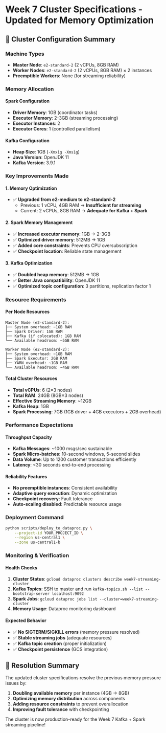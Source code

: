 # Week 7 Cluster Specifications - Updated for Memory Optimization

## 🚀 Cluster Configuration Summary

### Machine Types
- **Master Node**: `e2-standard-2` (2 vCPUs, 8GB RAM)
- **Worker Nodes**: `e2-standard-2` (2 vCPUs, 8GB RAM) × 2 instances
- **Preemptible Workers**: None (for streaming reliability)

### Memory Allocation

#### Spark Configuration
- **Driver Memory**: 1GB (coordinator tasks)
- **Executor Memory**: 2-3GB (streaming processing)
- **Executor Instances**: 2 
- **Executor Cores**: 1 (controlled parallelism)

#### Kafka Configuration
- **Heap Size**: 1GB (`-Xmx1g -Xms1g`)
- **Java Version**: OpenJDK 11
- **Kafka Version**: 3.9.1

### Key Improvements Made

#### 1. Memory Optimization
- ✅ **Upgraded from e2-medium to e2-standard-2**
  - Previous: 1 vCPU, 4GB RAM → **Insufficient for streaming**
  - Current: 2 vCPUs, 8GB RAM → **Adequate for Kafka + Spark**

#### 2. Spark Memory Management
- ✅ **Increased executor memory**: 1GB → 2-3GB
- ✅ **Optimized driver memory**: 512MB → 1GB
- ✅ **Added core constraints**: Prevents CPU oversubscription
- ✅ **Checkpoint location**: Reliable state management

#### 3. Kafka Optimization
- ✅ **Doubled heap memory**: 512MB → 1GB
- ✅ **Better Java compatibility**: OpenJDK 11
- ✅ **Optimized topic configuration**: 3 partitions, replication factor 1

### Resource Requirements

#### Per Node Resources
```
Master Node (e2-standard-2):
├── System overhead: ~1GB RAM
├── Spark Driver: 1GB RAM
├── Kafka (if colocated): 1GB RAM
└── Available headroom: ~5GB RAM

Worker Node (e2-standard-2):
├── System overhead: ~1GB RAM  
├── Spark Executor: 2GB RAM
├── YARN overhead: ~1GB RAM
└── Available headroom: ~4GB RAM
```

#### Total Cluster Resources
- **Total vCPUs**: 6 (2×3 nodes)
- **Total RAM**: 24GB (8GB×3 nodes)
- **Effective Streaming Memory**: ~12GB
- **Kafka Heap**: 1GB
- **Spark Processing**: 7GB (1GB driver + 4GB executors + 2GB overhead)

### Performance Expectations

#### Throughput Capacity
- **Kafka Messages**: ~1000 msgs/sec sustainable
- **Spark Micro-batches**: 10-second windows, 5-second slides
- **Data Volume**: Up to 1200 customer transactions efficiently
- **Latency**: <30 seconds end-to-end processing

#### Reliability Features
- **No preemptible instances**: Consistent availability
- **Adaptive query execution**: Dynamic optimization
- **Checkpoint recovery**: Fault tolerance
- **Auto-scaling disabled**: Predictable resource usage

### Deployment Command

```bash
python scripts/deploy_to_dataproc.py \
    --project-id YOUR_PROJECT_ID \
    --region us-central1 \
    --zone us-central1-b
```

### Monitoring & Verification

#### Health Checks
1. **Cluster Status**: `gcloud dataproc clusters describe week7-streaming-cluster`
2. **Kafka Topics**: SSH to master and run `kafka-topics.sh --list --bootstrap-server localhost:9092`
3. **Spark Jobs**: `gcloud dataproc jobs list --cluster=week7-streaming-cluster`
4. **Memory Usage**: Dataproc monitoring dashboard

#### Expected Behavior
- ✅ **No SIGTERM/SIGKILL errors** (memory pressure resolved)
- ✅ **Stable streaming jobs** (adequate resources)
- ✅ **Kafka topic creation** (proper initialization)
- ✅ **Checkpoint persistence** (GCS integration)

## 🎯 Resolution Summary

The updated cluster specifications resolve the previous memory pressure issues by:

1. **Doubling available memory** per instance (4GB → 8GB)
2. **Optimizing memory distribution** across components
3. **Adding resource constraints** to prevent overallocation
4. **Improving fault tolerance** with checkpointing

The cluster is now production-ready for the Week 7 Kafka + Spark streaming pipeline!
